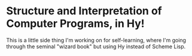 # Structure and Interpretation of Computer Programs, in Hy!

This is a little side thing I'm working on for self-learning, where I'm going through 
the seminal "wizard book" but using Hy instead of Scheme Lisp.
